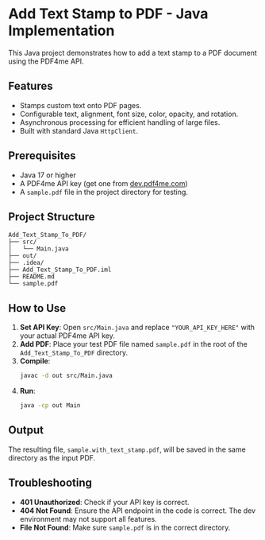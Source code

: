 # Add Text Stamp to PDF - Java Implementation

This Java project demonstrates how to add a text stamp to a PDF document using the PDF4me API.

## Features
- Stamps custom text onto PDF pages.
- Configurable text, alignment, font size, color, opacity, and rotation.
- Asynchronous processing for efficient handling of large files.
- Built with standard Java `HttpClient`.

## Prerequisites
- Java 17 or higher
- A PDF4me API key (get one from [dev.pdf4me.com](https://dev.pdf4me.com/dashboard/#/api-keys/))
- A `sample.pdf` file in the project directory for testing.

## Project Structure
```
Add_Text_Stamp_To_PDF/
├── src/
│   └── Main.java
├── out/
├── .idea/
├── Add_Text_Stamp_To_PDF.iml
├── README.md
└── sample.pdf
```

## How to Use

1.  **Set API Key**: Open `src/Main.java` and replace `"YOUR_API_KEY_HERE"` with your actual PDF4me API key.
2.  **Add PDF**: Place your test PDF file named `sample.pdf` in the root of the `Add_Text_Stamp_To_PDF` directory.
3.  **Compile**:
    ```bash
    javac -d out src/Main.java
    ```
4.  **Run**:
    ```bash
    java -cp out Main
    ```

## Output
The resulting file, `sample.with_text_stamp.pdf`, will be saved in the same directory as the input PDF.

## Troubleshooting
- **401 Unauthorized**: Check if your API key is correct.
- **404 Not Found**: Ensure the API endpoint in the code is correct. The dev environment may not support all features.
- **File Not Found**: Make sure `sample.pdf` is in the correct directory. 